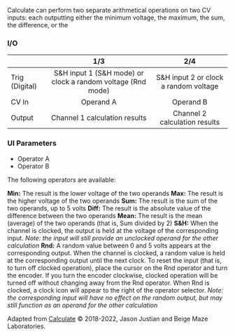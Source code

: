 Calculate can perform two separate arithmetical operations on two CV inputs: each outputting either the minimum voltage, the maximum, the sum, the difference, or the 


### I/O

|                |              1/3           |                   2/4                |
| -------------- |:---------------------------:|:-------------------------------------:|
| Trig (Digital) |  S&H input 1 (S&H mode) or clock a random voltage (Rnd mode)  | S&H input 2 or clock a random voltage |
| CV In          | Operand A |      Operand B       |
| Output         |          Channel 1 calculation results          |         Channel 2 calculation results         |


### UI Parameters
* Operator A
* Operator B

The following operators are available:

**Min:** The result is the lower voltage of the two operands
**Max:** The result is the higher voltage of the two operands
**Sum:** The result is the sum of the two operands, up to 5 volts
**Diff:** The result is the absolute value of the difference between the two operands
**Mean:** The result is the mean (average) of the two operands (that is, Sum divided by 2)
**S&H:** When the channel is clocked, the output is held at the voltage of the corresponding input. _Note: the input will still provide an unclocked operand for the other calculation_
**Rnd:** A random value between 0 and 5 volts appears at the corresponding output. When the channel is clocked, a random value is held at the corresponding output until the next clock. To reset the input (that is, to turn off clocked operation), place the cursor on the Rnd operator and turn the encoder. If you turn the encoder clockwise, clocked operation will be turned off without changing away from the Rnd operator. When Rnd is clocked, a clock icon will appear to the right of the operator selector. _Note: the corresponding input will have no effect on the random output, but may still function as an operand for the other calculation_


Adapted from [Calculate](https://github.com/Chysn/O_C-HemisphereSuite/wiki/Calculate) © 2018-2022, Jason Justian and Beige Maze Laboratories.